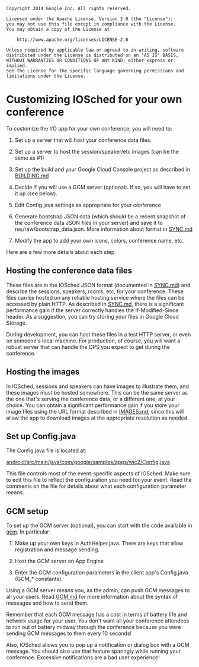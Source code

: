     Copyright 2014 Google Inc. All rights reserved.

    Licensed under the Apache License, Version 2.0 (the "License");
    you may not use this file except in compliance with the License.
    You may obtain a copy of the License at

        http://www.apache.org/licenses/LICENSE-2.0

    Unless required by applicable law or agreed to in writing, software
    distributed under the License is distributed on an "AS IS" BASIS,
    WITHOUT WARRANTIES OR CONDITIONS OF ANY KIND, either express or implied.
    See the License for the specific language governing permissions and
    limitations under the License.

# Customizing IOSched for your own conference

To customize the I/O app for your own conference, you will need to:

1. Set up a server that will host your conference data files.

2. Set up a server to host the session/speaker/etc images (can be the
same as #1)

3. Set up the build and your Google Cloud Console project as described
in [BUILDING.md](BUILDING.md)

4. Decide if you will use a GCM server (optional). If so, you will have to
set it up (see below).

5. Edit Config.java settings as appropriate for your conference

6. Generate bootstrap JSON data (which should be a recent snapshot of the
conference data JSON files in your server) and save it to
res/raw/bootstrap_data.json. More information about format in
[SYNC.md](SYNC.md)

7. Modify the app to add your own icons, colors, conference name, etc.

Here are a few more details about each step.

## Hosting the conference data files

These files are in the IOSched JSON format (documented in [SYNC.md](SYNC.md))
and describe the sessions, speakers, rooms, etc, for your conference.
These files can be hosted on any reliable hosting service where the files
can be accessed by plain HTTP. As described in [SYNC.md](SYNC.md), there is a
significant performance gain if the server correctly handles the
If-Modified-Since header. As a suggestion, you can try storing your
files in Google Cloud Storage.

During development, you can host these files in a test HTTP server, or
even on someone's local machine. For production, of course, you will
want a robust server that can handle the QPS you expect to get during
the conference.

## Hosting the images

In IOSched, sessions and speakers can have images to illustrate them,
and these images must be hosted somewhere. This can be the same server
as the one that's serving the conference data, or a different one, at
your choice. You can obtain a significant performance gain if you store
your image files using the URL format described in [IMAGES.md](IMAGES.md),
since this will allow the app to download images at the appropriate
resolution as needed.

## Set up Config.java
The Config.java file is located at:

   [android/src/main/java/com/google/samples/apps/wic2/Config.java](../android/src/main/java/com/google/samples/apps/wic2/Config.java)

This file controls most of the event-specific aspects of IOSched.
Make sure to edit this file to reflect the configuration you need
for your event. Read the comments on the file for details about
what each configuration parameter means.

## GCM setup

To set up the GCM server (optional), you can start with the code 
available in [gcm](../server/src/main/java/com/google/samples/apps/wic2/server/gcm). In particular:

1. Make up your own keys in AuthHelper.java. There are keys that
   allow registration and message sending.

2. Host the GCM server on App Engine

3. Enter the GCM configuration parameters in the client app's
   Config.java (GCM_* constants).

Using a GCM server means you, as the admin, can push GCM messages
to all your users. Read [GCM.md](GCM.md) for more information about the
syntax of messages and how to send them.

Remember that each GCM message has a cost in terms of battery life and
network usage for your user. You don't want all your conference
attendees to run out of battery midway through the conference because
you were sending GCM messages to them every 10 seconds!

Also, IOSched allows you to pop up a notification or dialog box with a
GCM message. You should also use that feature sparingly while running
your conference. Excessive notifications are a bad user experience!


